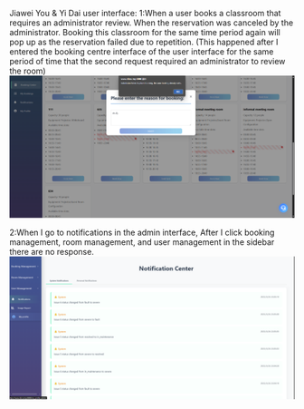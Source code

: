 Jiawei You & Yi Dai
user interface:
1:When a user books a classroom that requires an administrator review. When the reservation was canceled by the administrator. Booking this classroom for the same time period again will pop up as the reservation failed due to repetition. (This happened after I entered the booking centre interface of the user interface for the same period of time that the second request required an administrator to review the room)
![alt text](TestImages/image-6.png)

2:When I go to notifications in the admin interface, After I click booking management, room management, and user management in the sidebar there are no response.
![alt text](TestImages/image-7.png)